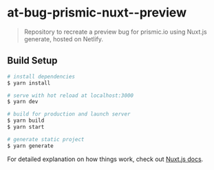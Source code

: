 # at-bug-prismic-nuxt--preview

> Repository to recreate a preview bug for prismic.io using Nuxt.js generate, hosted on Netlify.

## Build Setup

```bash
# install dependencies
$ yarn install

# serve with hot reload at localhost:3000
$ yarn dev

# build for production and launch server
$ yarn build
$ yarn start

# generate static project
$ yarn generate
```

For detailed explanation on how things work, check out [Nuxt.js docs](https://nuxtjs.org).
